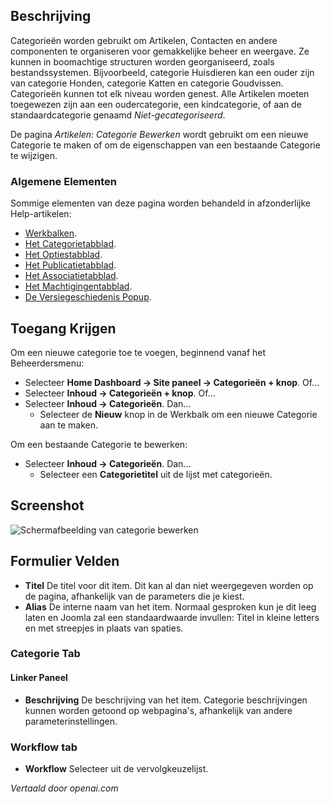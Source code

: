 <!-- Filename: Help4.x:Articles:_New_or_Edit_Category  / Display title: Artikelen: Categorie Bewerken -->

## Beschrijving

Categorieën worden gebruikt om Artikelen, Contacten en andere 
componenten te organiseren voor gemakkelijke beheer en weergave. Ze kunnen 
in boomachtige structuren worden georganiseerd, zoals bestandssystemen. Bijvoorbeeld, categorie Huisdieren 
kan een ouder zijn van categorie Honden, categorie Katten en categorie Goudvissen. 
Categorieën kunnen tot elk niveau worden genest. Alle Artikelen moeten 
toegewezen zijn aan een oudercategorie, een kindcategorie, of aan de standaardcategorie genaamd *Niet-gecategoriseerd*.

De pagina *Artikelen: Categorie Bewerken* wordt gebruikt om een nieuwe Categorie te maken of om 
de eigenschappen van een bestaande Categorie te wijzigen.

### Algemene Elementen

Sommige elementen van deze pagina worden behandeld in afzonderlijke Help-artikelen:

* [Werkbalken](jdocmanual?article=help/common-elements/toolbars).
* [Het Categorietabblad](jdocmanual?article=help/common-elements/edit-category).
* [Het Optiestabblad](jdocmanual?article=help/common-elements/edit-category-options).
* [Het Publicatietabblad](jdocmanual?article=help/common-elements/edit-publishing).
* [Het Associatietabblad](jdocmanual?article=help/common-elements/edit-associations).
* [Het Machtigingentabblad](jdocmanual?article=help/common-elements/edit-permissions).
* [De Versiegeschiedenis Popup](jdocmanual?article=help/common-elements/edit-version-history).

## Toegang Krijgen

Om een nieuwe categorie toe te voegen, beginnend vanaf het Beheerdersmenu:

- Selecteer **Home Dashboard → Site paneel → Categorieën + knop**. Of...
- Selecteer **Inhoud → Categorieën + knop**. Of...
- Selecteer **Inhoud → Categorieën**. Dan...
  - Selecteer de **Nieuw** knop in de Werkbalk om een nieuwe Categorie aan te maken.

Om een bestaande Categorie te bewerken:

- Selecteer **Inhoud → Categorieën**. Dan...
  - Selecteer een **Categorietitel** uit de lijst met categorieën.

## Screenshot

![Schermafbeelding van categorie bewerken](../../../ptbr/images/articles/articles-edit-category-category-tab.png)

## Formulier Velden

- **Titel** De titel voor dit item. Dit kan al dan niet weergegeven worden
  op de pagina, afhankelijk van de parameters die je kiest.
- **Alias** De interne naam van het item. Normaal gesproken kun je dit
  leeg laten en Joomla zal een standaardwaarde invullen: Titel in kleine letters en
  met streepjes in plaats van spaties.

### Categorie Tab

#### Linker Paneel

- **Beschrijving** De beschrijving van het item. Categorie beschrijvingen kunnen 
  worden getoond op webpagina's, afhankelijk van andere parameterinstellingen.

### Workflow tab

- **Workflow** Selecteer uit de vervolgkeuzelijst.

*Vertaald door openai.com*

